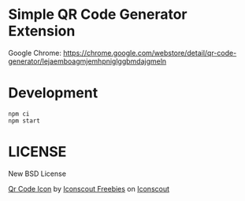 # Simple QR Code Generator Extension

Google Chrome: https://chrome.google.com/webstore/detail/qr-code-generator/lejaemboagmjemhpniglggbmdajgmeln

# Development

```
npm ci
npm start
```

# LICENSE
New BSD License

<a href="https://iconscout.com/icons/qr-code" target="_blank">Qr Code Icon</a> by <a href="https://iconscout.com/contributors/iconscout">Iconscout Freebies</a> on <a href="https://iconscout.com">Iconscout</a>